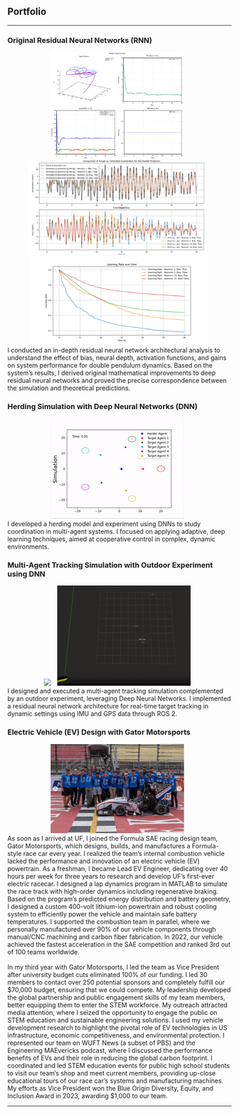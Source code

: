 ## Portfolio

---
### Original Residual Neural Networks (RNN)
<div style="text-align: center;">
  <img src="images/rnn.png?raw=true" width="300px" style="margin-right: 10px;"/>
  <img src="images/Figure_1.png?raw=true" width="400px" style="margin-right: 10px;"/>
  <img src="images/Figure_2.png?raw=true" width="400px"/>
</div>
I conducted an in-depth residual neural network architectural analysis to understand the effect of bias, neural depth, activation functions, and gains on system performance for double pendulum dynamics.  Based on the system’s results, I derived
original mathematical improvements to deep residual neural networks and proved the precise correspondence between the simulation and theoretical predictions.
    
### Herding Simulation with Deep Neural Networks (DNN)
<div style="text-align: center;">
  <img src="images/herding.gif?raw=true" width="300px" style="margin-right: 10px;"/>
  </div>
I developed a herding model and experiment using DNNs to study coordination in multi-agent systems. I focused on applying adaptive, deep learning techniques, aimed at cooperative control in complex, dynamic environments.

### Multi-Agent Tracking Simulation with Outdoor Experiment using DNN
<div style="text-align: center;">
  <img src="images/drone.gif?raw=true" width="300px" style="margin-right: 10px;"/>
  <img src="images/dronesim.gif?raw=true" width="300px" style="margin-right: 10px;"/>
  </div>
I designed and executed a multi-agent tracking simulation complemented by an outdoor experiment, leveraging Deep Neural Networks. I implemented a residual neural network architecture for real-time target tracking in dynamic settings using IMU and GPS data through ROS 2.

### Electric Vehicle (EV) Design with Gator Motorsports
<div style="text-align: center;">
  <img src="images/gms.png?raw=true" width="300px" style="margin-right: 10px;"/>
  </div>
As soon as I arrived at UF, I joined the Formula SAE racing design team, Gator Motorsports, which
designs, builds, and manufactures a Formula-style race car every year. I realized the team’s internal
combustion vehicle lacked the performance and innovation of an electric vehicle (EV) powertrain. As a
freshman, I became Lead EV Engineer, dedicating over 40 hours per week for three years to research and
develop UF’s first-ever electric racecar. I designed a lap dynamics program in MATLAB to simulate the
race track with high-order dynamics including regenerative braking. Based on the program’s predicted
energy distribution and battery geometry, I designed a custom 400-volt lithium-ion powertrain and
robust cooling system to efficiently power the vehicle and maintain safe battery temperatures. I supported
the combustion team in parallel, where we personally manufactured over 90% of our vehicle components
through manual/CNC machining and carbon fiber fabrication. In 2022, our vehicle achieved the fastest
acceleration in the SAE competition and ranked 3rd out of 100 teams worldwide. 
<br><br>
In my third year with Gator Motorsports, I led the team as Vice President after university budget
cuts eliminated 100% of our funding. I led 30 members to contact over 250 potential sponsors and
completely fulfill our $70,000 budget, ensuring that we could compete. My leadership developed the global
partnership and public engagement skills of my team members, better equipping them to enter the STEM
workforce. My outreach attracted media attention, where I seized the opportunity to engage the public on
STEM education and sustainable engineering solutions. I used my vehicle development research to
highlight the pivotal role of EV technologies in US infrastructure, economic competitiveness, and
environmental protection. I represented our team on WUFT News (a subset of PBS) and the
Engineering MAEvericks podcast, where I discussed the performance benefits of EVs and their role in
reducing the global carbon footprint. I coordinated and led STEM education events for public high school
students to visit our team’s shop and meet current members, providing up-close educational tours of our
race car’s systems and manufacturing machines. My efforts as Vice President won the Blue Origin
Diversity, Equity, and Inclusion Award in 2023, awarding $1,000 to our team.

---

